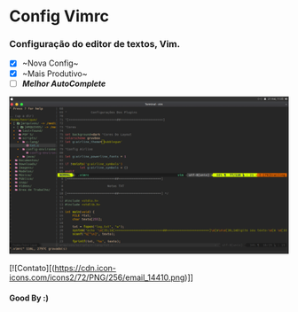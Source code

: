 # Config Vimrc

### Configuração do editor de textos, Vim.

- [x] ~Nova Config~
- [x] ~Mais Produtivo~
- [ ] ***Melhor AutoComplete*** 

![](screen-shot.png)

[![Contato][(https://cdn.icon-icons.com/icons2/72/PNG/256/email_14410.png)][](georgehenriquecampos@gmail.com)]

#### Good By :)

